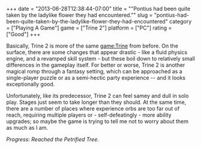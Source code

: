 +++
date = "2013-06-28T12:38:44-07:00"
title = "\"Pontius had been quite taken by the ladylike flower they had encountered.\""
slug = "pontius-had-been-quite-taken-by-the-ladylike-flower-they-had-encountered"
category = ["Playing A Game"]
game = ["Trine 2"]
platform = ["PC"]
rating = ["Good"]
+++

Basically, Trine 2 is more of the same <game:Trine> from before.  On the surface, there are some changes that appear drastic - like a fluid physics engine, and a revamped skill system - but these boil down to relatively small differences in the gameplay itself.  For better or worse, Trine 2 is another magical romp through a fantasy setting, which can be approached as a single-player puzzle or as a semi-hectic party experience -- and it looks exceptionally good.

Unfortunately, like its predecessor, Trine 2 can feel samey and dull in solo play.  Stages just seem to take longer than they should.  At the same time, there are a number of places where experience orbs are too far out of reach, requiring multiple players or - self-defeatingly - more ability upgrades; so maybe the game is trying to tell me not to worry about them as much as I am.

<i>Progress: Reached the Petrified Tree.</i>